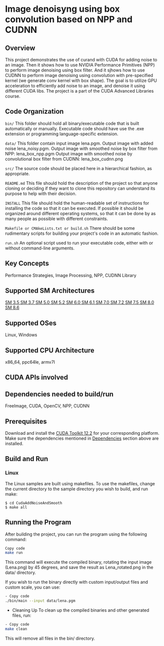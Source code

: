 # Image denoisyng using box convolution based on NPP and CUDNN

## Overview

This project demonstrates the use of curand with CUDA for adding noise to an image.
Then it shows how to use NVIDIA Performance Primitives (NPP) to perform image denoising using box filter.
And it sjhows how to use CUDNN to perform image denoising using convolution with pre-specified kernel (we generate conv kernel with box shape).
The goal is to utilize GPU acceleration to efficiently add noise to an image, and denoise it using different CUDA libs.
The project is a part of the CUDA Advanced Libraries course.

## Code Organization

```bin/```
This folder should hold all binary/executable code that is built automatically or manually. Executable code should have use the .exe extension or programming language-specific extension.

```data/```
This folder contain input image lena.pgm.
Output image with added noise lena_noisy.pgm.
Output image with smoothed noise by box filter from NPP: lena_box_npp.pgm
Output image with smoothed noise by convolutional box filter from CUDNN: lena_box_cudnn.png


```src/```
The source code should be placed here in a hierarchical fashion, as appropriate.

```README.md```
This file should hold the description of the project so that anyone cloning or deciding if they want to clone this repository can understand its purpose to help with their decision.

```INSTALL```
This file should hold the human-readable set of instructions for installing the code so that it can be executed. If possible it should be organized around different operating systems, so that it can be done by as many people as possible with different constraints.

```Makefile or CMAkeLists.txt or build.sh```
There should be some rudimentary scripts for building your project's code in an automatic fashion.

```run.sh```
An optional script used to run your executable code, either with or without command-line arguments.

## Key Concepts

Performance Strategies, Image Processing, NPP, CUDNN Library

## Supported SM Architectures

[SM 3.5 ](https://developer.nvidia.com/cuda-gpus)  [SM 3.7 ](https://developer.nvidia.com/cuda-gpus)  [SM 5.0 ](https://developer.nvidia.com/cuda-gpus)  [SM 5.2 ](https://developer.nvidia.com/cuda-gpus)  [SM 6.0 ](https://developer.nvidia.com/cuda-gpus)  [SM 6.1 ](https://developer.nvidia.com/cuda-gpus)  [SM 7.0 ](https://developer.nvidia.com/cuda-gpus)  [SM 7.2 ](https://developer.nvidia.com/cuda-gpus)  [SM 7.5 ](https://developer.nvidia.com/cuda-gpus)  [SM 8.0 ](https://developer.nvidia.com/cuda-gpus)  [SM 8.6 ](https://developer.nvidia.com/cuda-gpus)

## Supported OSes

Linux, Windows

## Supported CPU Architecture

x86_64, ppc64le, armv7l

## CUDA APIs involved

## Dependencies needed to build/run
FreeImage, CUDA, OpenCV, NPP, CUDNN

## Prerequisites

Download and install the [CUDA Toolkit 12.2](https://developer.nvidia.com/cuda-downloads) for your corresponding platform.
Make sure the dependencies mentioned in [Dependencies]() section above are installed.

## Build and Run


### Linux
The Linux samples are built using makefiles. To use the makefiles, change the current directory to the sample directory you wish to build, and run make:
```
$ cd CudaAddNoiseAndSmooth
$ make all
```


## Running the Program
After building the project, you can run the program using the following command:

```bash
Copy code
make run
```

This command will execute the compiled binary, rotating the input image (Lena.png) by 45 degrees, and save the result as Lena_rotated.png in the data/ directory.

If you wish to run the binary directly with custom input/output files and custom scale, you can use:

```bash
- Copy code
./bin/main --input data/lena.pgm
```

- Cleaning Up
To clean up the compiled binaries and other generated files, run:


```bash
- Copy code
make clean
```

This will remove all files in the bin/ directory.

